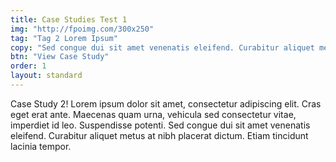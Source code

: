 ```yaml
---
title: Case Studies Test 1
img: "http://fpoimg.com/300x250"
tag: "Tag 2 Lorem Ipsum"
copy: "Sed congue dui sit amet venenatis eleifend. Curabitur aliquet metus at nibh placerat dictum. Etiam tincidunt lacinia tempor."
btn: "View Case Study"
order: 1
layout: standard
---
```


Case Study 2! Lorem ipsum dolor sit amet, consectetur adipiscing elit. Cras eget erat ante. Maecenas quam urna, vehicula sed consectetur vitae, imperdiet id leo. Suspendisse potenti. Sed congue dui sit amet venenatis eleifend. Curabitur aliquet metus at nibh placerat dictum. Etiam tincidunt lacinia tempor.
